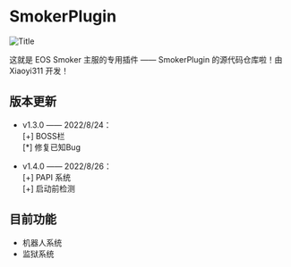 # SmokerPlugin

![Title](https://repository-images.githubusercontent.com/528374252/f2ff12d0-8e04-4d96-8373-fd71fb921fe3)

这就是 EOS Smoker 主服的专用插件 —— SmokerPlugin 的源代码仓库啦！由 Xiaoyi311 开发！

## 版本更新

- v1.3.0 —— 2022/8/24：<br> [+] BOSS栏 <br> [*] 修复已知Bug <br>

- v1.4.0 —— 2022/8/26：<br> [+] PAPI 系统 <br> [+] 启动前检测

## 目前功能

- 机器人系统
- 监狱系统
